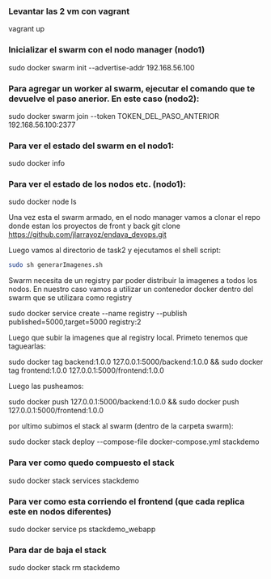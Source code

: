 ### Levantar las 2 vm con vagrant
vagrant up

### Inicializar el swarm con el nodo manager (nodo1)
sudo docker swarm init --advertise-addr 192.168.56.100

### Para agregar un worker al swarm, ejecutar el comando que te devuelve el paso anerior. En este caso (nodo2):

sudo docker swarm join --token TOKEN_DEL_PASO_ANTERIOR 192.168.56.100:2377

### Para ver el estado del swarm en el nodo1:

sudo docker info

### Para ver el estado de los nodos etc. (nodo1):

sudo docker node ls


Una vez esta el swarm armado, en el nodo manager vamos a clonar el repo donde estan los proyectos de front y back
git clone https://github.com/jlarrayoz/endava_devops.git

Luego vamos al directorio de task2 y ejecutamos el shell script:

```bash
sudo sh generarImagenes.sh
```

Swarm necesita de un registry par poder distribuir la imagenes a todos los nodos.
En nuestro caso vamos a utilizar un contenedor docker dentro del swarm que se utilizara como registry

sudo docker service create --name registry --publish published=5000,target=5000 registry:2

Luego que subir la imagenes que al registry local. Primeto tenemos que taguearlas:

sudo docker tag backend:1.0.0 127.0.0.1:5000/backend:1.0.0 && sudo docker tag frontend:1.0.0 127.0.0.1:5000/frontend:1.0.0

Luego las pusheamos:

sudo docker push 127.0.0.1:5000/backend:1.0.0 && sudo docker push 127.0.0.1:5000/frontend:1.0.0

por ultimo subimos el stack al swarm (dentro de la carpeta swarm):

sudo docker stack deploy --compose-file docker-compose.yml stackdemo

### Para ver como quedo compuesto el stack

sudo docker stack services stackdemo

### Para ver como esta corriendo el frontend (que cada replica este en nodos diferentes)
sudo docker service ps stackdemo_webapp

### Para dar de baja el stack

sudo docker stack rm stackdemo